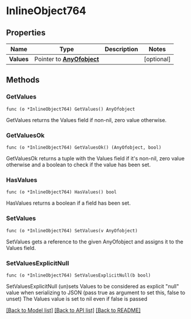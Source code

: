 # InlineObject764

## Properties

Name | Type | Description | Notes
------------ | ------------- | ------------- | -------------
**Values** | Pointer to [**AnyOfobject**](anyOf&lt;object&gt;.md) |  | [optional] 

## Methods

### GetValues

`func (o *InlineObject764) GetValues() AnyOfobject`

GetValues returns the Values field if non-nil, zero value otherwise.

### GetValuesOk

`func (o *InlineObject764) GetValuesOk() (AnyOfobject, bool)`

GetValuesOk returns a tuple with the Values field if it's non-nil, zero value otherwise
and a boolean to check if the value has been set.

### HasValues

`func (o *InlineObject764) HasValues() bool`

HasValues returns a boolean if a field has been set.

### SetValues

`func (o *InlineObject764) SetValues(v AnyOfobject)`

SetValues gets a reference to the given AnyOfobject and assigns it to the Values field.

### SetValuesExplicitNull

`func (o *InlineObject764) SetValuesExplicitNull(b bool)`

SetValuesExplicitNull (un)sets Values to be considered as explicit "null" value
when serializing to JSON (pass true as argument to set this, false to unset)
The Values value is set to nil even if false is passed

[[Back to Model list]](../README.md#documentation-for-models) [[Back to API list]](../README.md#documentation-for-api-endpoints) [[Back to README]](../README.md)


